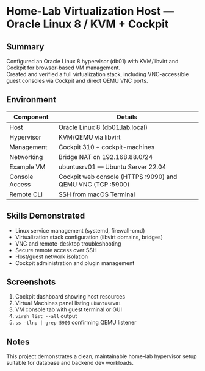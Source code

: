 # Home-Lab Virtualization Host — Oracle Linux 8 / KVM + Cockpit

## Summary
Configured an Oracle Linux 8 hypervisor (db01) with KVM/libvirt and Cockpit for browser-based VM management.  
Created and verified a full virtualization stack, including VNC-accessible guest consoles via Cockpit and direct QEMU VNC ports.

## Environment
| Component | Details |
|------------|----------|
| Host | Oracle Linux 8 (db01.lab.local) |
| Hypervisor | KVM/QEMU via libvirt |
| Management | Cockpit 310 + cockpit-machines |
| Networking | Bridge NAT on 192.168.88.0/24 |
| Example VM | ubuntusrv01 — Ubuntu Server 22.04 |
| Console Access | Cockpit web console (HTTPS :9090) and QEMU VNC (TCP :5900) |
| Remote CLI | SSH from macOS Terminal |

## Skills Demonstrated
- Linux service management (systemd, firewall-cmd)  
- Virtualization stack configuration (libvirt domains, bridges)  
- VNC and remote-desktop troubleshooting  
- Secure remote access over SSH  
- Host/guest network isolation  
- Cockpit administration and plugin management  

## Screenshots
1. Cockpit dashboard showing host resources  
2. Virtual Machines panel listing `ubuntusrv01`  
3. VM console tab with guest terminal or GUI  
4. `virsh list --all` output  
5. `ss -tlnp | grep 5900` confirming QEMU listener  

## Notes
This project demonstrates a clean, maintainable home-lab hypervisor setup suitable for database and backend dev workloads.
